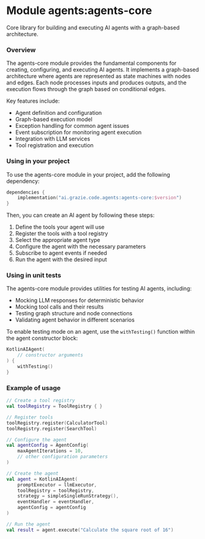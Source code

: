 # Module agents:agents-core

Core library for building and executing AI agents with a graph-based architecture.

### Overview

The agents-core module provides the fundamental components for creating, configuring, and executing AI agents. It implements a graph-based architecture where agents are represented as state machines with nodes and edges. Each node processes inputs and produces outputs, and the execution flows through the graph based on conditional edges.

Key features include:
- Agent definition and configuration
- Graph-based execution model
- Exception handling for common agent issues
- Event subscription for monitoring agent execution
- Integration with LLM services
- Tool registration and execution

### Using in your project

To use the agents-core module in your project, add the following dependency:

```kotlin
dependencies {
    implementation("ai.grazie.code.agents:agents-core:$version")
}
```

Then, you can create an AI agent by following these steps:
1. Define the tools your agent will use
2. Register the tools with a tool registry
3. Select the appropriate agent type
4. Configure the agent with the necessary parameters
5. Subscribe to agent events if needed
6. Run the agent with the desired input

### Using in unit tests

The agents-core module provides utilities for testing AI agents, including:
- Mocking LLM responses for deterministic behavior
- Mocking tool calls and their results
- Testing graph structure and node connections
- Validating agent behavior in different scenarios

To enable testing mode on an agent, use the `withTesting()` function within the agent constructor block:

```kotlin
KotlinAIAgent(
    // constructor arguments
) {
    withTesting()
}
```

### Example of usage

```kotlin
// Create a tool registry
val toolRegistry = ToolRegistry { }

// Register tools
toolRegistry.register(CalculatorTool)
toolRegistry.register(SearchTool)

// Configure the agent
val agentConfig = AgentConfig(
    maxAgentIterations = 10,
    // other configuration parameters
)

// Create the agent
val agent = KotlinAIAgent(
    promptExecutor = llmExecutor,
    toolRegistry = toolRegistry,
    strategy = simpleSingleRunStrategy(),
    eventHandler = eventHandler,
    agentConfig = agentConfig
)

// Run the agent
val result = agent.execute("Calculate the square root of 16")
```
